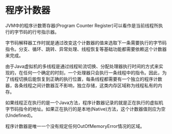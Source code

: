 # 程序计数器

JVM中的程序计数寄存器(Program Counter Register)可以看作是当前线程所执行的字节码的行号指示器。

字节码解释器工作时就是通过改变这个计数器的值来选取下一条需要执行的字节码指令。分支、循环、跳转、异常处理、线程恢复等基础功能都需要依赖这个计数器来完成。

由于Java虚拟机的多线程是通过线程轮流切换、分配处理器执行时间的方式来实现的，在任何一个确定的时刻，一个处理器只会执行一条线程中的指令。因此，为了线程切换后能恢复到正确的执行位置，每条线程都需要有一个独立的程序计数器，各条线程之间计数器互不影响，独立存储，这类内存区域称为线程私有的内存。

如果线程正在执行的是一个Java方法，程序计数器记录的就是正在执行的虚拟机字节码指令的地址。如果正在执行的是本地(Native)方法，这个计数器值则应为空(Undefined)。

程序计数器是唯一一个没有规定任何OutOfMemoryError情况的区域。
